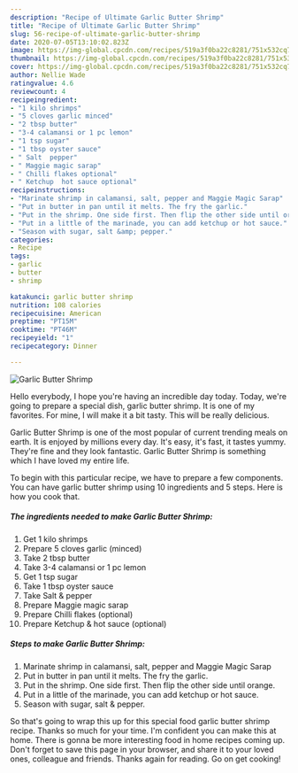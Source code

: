 ```yaml
---
description: "Recipe of Ultimate Garlic Butter Shrimp"
title: "Recipe of Ultimate Garlic Butter Shrimp"
slug: 56-recipe-of-ultimate-garlic-butter-shrimp
date: 2020-07-05T13:10:02.823Z
image: https://img-global.cpcdn.com/recipes/519a3f0ba22c8281/751x532cq70/garlic-butter-shrimp-recipe-main-photo.jpg
thumbnail: https://img-global.cpcdn.com/recipes/519a3f0ba22c8281/751x532cq70/garlic-butter-shrimp-recipe-main-photo.jpg
cover: https://img-global.cpcdn.com/recipes/519a3f0ba22c8281/751x532cq70/garlic-butter-shrimp-recipe-main-photo.jpg
author: Nellie Wade
ratingvalue: 4.6
reviewcount: 4
recipeingredient:
- "1 kilo shrimps"
- "5 cloves garlic minced"
- "2 tbsp butter"
- "3-4 calamansi or 1 pc lemon"
- "1 tsp sugar"
- "1 tbsp oyster sauce"
- " Salt  pepper"
- " Maggie magic sarap"
- " Chilli flakes optional"
- " Ketchup  hot sauce optional"
recipeinstructions:
- "Marinate shrimp in calamansi, salt, pepper and Maggie Magic Sarap"
- "Put in butter in pan until it melts. The fry the garlic."
- "Put in the shrimp. One side first. Then flip the other side until orange."
- "Put in a little of the marinade, you can add ketchup or hot sauce."
- "Season with sugar, salt &amp; pepper."
categories:
- Recipe
tags:
- garlic
- butter
- shrimp

katakunci: garlic butter shrimp 
nutrition: 108 calories
recipecuisine: American
preptime: "PT15M"
cooktime: "PT46M"
recipeyield: "1"
recipecategory: Dinner

---
```



![Garlic Butter Shrimp](https://img-global.cpcdn.com/recipes/519a3f0ba22c8281/751x532cq70/garlic-butter-shrimp-recipe-main-photo.jpg)

Hello everybody, I hope you're having an incredible day today. Today, we're going to prepare a special dish, garlic butter shrimp. It is one of my favorites. For mine, I will make it a bit tasty. This will be really delicious.

Garlic Butter Shrimp is one of the most popular of current trending meals on earth. It is enjoyed by millions every day. It's easy, it's fast, it tastes yummy. They're fine and they look fantastic. Garlic Butter Shrimp is something which I have loved my entire life.




To begin with this particular recipe, we have to prepare a few components. You can have garlic butter shrimp using 10 ingredients and 5 steps. Here is how you cook that.

<!--inarticleads1-->

##### The ingredients needed to make Garlic Butter Shrimp:

1. Get 1 kilo shrimps
1. Prepare 5 cloves garlic (minced)
1. Take 2 tbsp butter
1. Take 3-4 calamansi or 1 pc lemon
1. Get 1 tsp sugar
1. Take 1 tbsp oyster sauce
1. Take  Salt &amp; pepper
1. Prepare  Maggie magic sarap
1. Prepare  Chilli flakes (optional)
1. Prepare  Ketchup &amp; hot sauce (optional)




<!--inarticleads2-->

##### Steps to make Garlic Butter Shrimp:

1. Marinate shrimp in calamansi, salt, pepper and Maggie Magic Sarap
1. Put in butter in pan until it melts. The fry the garlic.
1. Put in the shrimp. One side first. Then flip the other side until orange.
1. Put in a little of the marinade, you can add ketchup or hot sauce.
1. Season with sugar, salt &amp; pepper.




So that's going to wrap this up for this special food garlic butter shrimp recipe. Thanks so much for your time. I'm confident you can make this at home. There is gonna be more interesting food in home recipes coming up. Don't forget to save this page in your browser, and share it to your loved ones, colleague and friends. Thanks again for reading. Go on get cooking!
